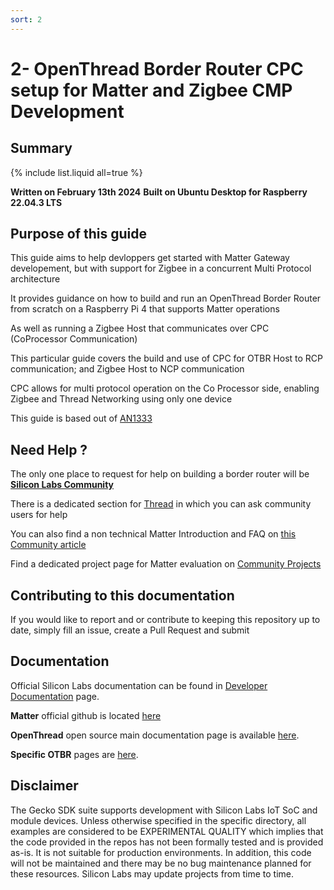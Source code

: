 ```yaml
---
sort: 2
---
```

# 2- OpenThread Border Router CPC setup for Matter and Zigbee CMP Development

## Summary

{% include list.liquid all=true %}

**Written on February 13th 2024**
**Built on Ubuntu Desktop for Raspberry 22.04.3 LTS**

## Purpose of this guide

This guide aims to help devloppers get started with Matter Gateway developement, but with support for Zigbee in a concurrent Multi Protocol architecture

It provides guidance on how to build and run an OpenThread Border Router from scratch on a Raspberry Pi 4 that supports Matter operations

As well as running a Zigbee Host that communicates over CPC (CoProcessor Communication) 

This particular guide covers the build and use of CPC for OTBR Host to RCP communication; and Zigbee Host to NCP communication

CPC allows for multi protocol operation on the Co Processor side, enabling Zigbee and Thread Networking using only one device

This guide is based out of [AN1333](https://www.silabs.com/documents/public/application-notes/an1333-concurrent-protocols-with-802-15-4-rcp.pdf)

## Need Help ?

The only one place to request for help on building a border router will be [**Silicon Labs Community**](https://community.silabs.com/)

There is a dedicated section for [Thread](https://community.silabs.com/s/topic/0TO1M000000qHbcWAE/thread?language=en_US) in which you can ask community users for help

You can also find a non technical Matter Introduction and FAQ on [this Community article](https://community.silabs.com/s/question/0D58Y00008AV6hSSAT/what-is-matter-smart-home-standard-answers-to-10-frequently-asked-questions?language=en_US)

Find a dedicated project page for Matter evaluation on [Community Projects](https://community.silabs.com/s/projects?language=en_US)

## Contributing to this documentation

If you would like to report and or contribute to keeping this repository up to date, simply fill an issue, create a Pull Request and submit

## Documentation

Official Silicon Labs documentation can be found in [Developer Documentation](https://docs.silabs.com/openthread/latest/) page.

**Matter** official github is located [here](https://github.com/project-chip/connectedhomeip)

**OpenThread** open source main documentation page is available [here](https://openthread.io/).

**Specific OTBR** pages are [here](https://openthread.io/guides/border-router).

## Disclaimer

The Gecko SDK suite supports development with Silicon Labs IoT SoC and module devices. Unless otherwise specified in the specific directory, all examples are considered to be EXPERIMENTAL QUALITY which implies that the code provided in the repos has not been formally tested and is provided as-is.  It is not suitable for production environments.  In addition, this code will not be maintained and there may be no bug maintenance planned for these resources. Silicon Labs may update projects from time to time.
